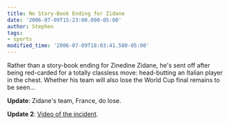 ```yaml
---
title: No Story-Book Ending for Zidane
date: '2006-07-09T15:23:00.000-05:00'
author: Stephen
tags:
- sports
modified_time: '2006-07-09T18:03:41.580-05:00'
---
```


Rather than a story-book ending for Zinedine Zidane, he's sent off after being red-carded for a totally classless move: head-butting an
Italian player in the chest.  Whether his team will also lose the World Cup final remains to be seen...

**Update**: Zidane's team, France, do lose.

**Update 2**: [Video of the incident](http://www.youtube.com/watch?v=zoADvPC7IvI).
